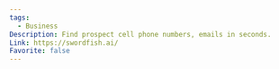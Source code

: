 ```yaml
---
tags:
  - Business
Description: Find prospect cell phone numbers, emails in seconds.
Link: https://swordfish.ai/
Favorite: false
---
```

